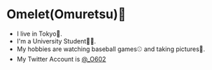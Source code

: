 # Omelet(Omuretsu)🐣

- I live in Tokyo🗼.
- I'm a University Student🙋‍♂️.
- My hobbies are watching baseball games⚾️ and taking pictures📸.
- My Twitter Account is [@_O602](https://twitter.com/_o602)
<!--
**Omuretsu/Omuretsu** is a ✨ _special_ ✨ repository because its `README.md` (this file) appears on your GitHub profile.

Here are some ideas to get you started:

- 🔭 I’m currently working on ...
- 🌱 I’m currently learning ...
- 👯 I’m looking to collaborate on ...
- 🤔 I’m looking for help with ...
- 💬 Ask me about ...
- 📫 How to reach me: ...
- 😄 Pronouns: ...
- ⚡ Fun fact: ...
-->
